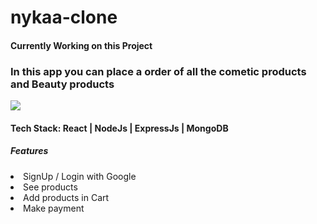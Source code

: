 # nykaa-clone
<h4>Currently Working on this Project</h4>
<h3>In this app you can place a order of all the cometic products and Beauty products</h3>
<img src="https://user-images.githubusercontent.com/102805884/182699291-9f065a44-642f-40a1-97b6-288773807b9f.png" />

<h4>Tech Stack: React | NodeJs | ExpressJs | MongoDB</h4>
<h5>Features</h5>
<li>SignUp / Login with Google</li>
<li>See products</li>
<li>Add products in Cart</li>
<li>Make payment</li>
